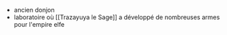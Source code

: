 
- ancien donjon
- laboratoire où [[Trazayuya le Sage]] a développé de nombreuses armes pour l'empire elfe